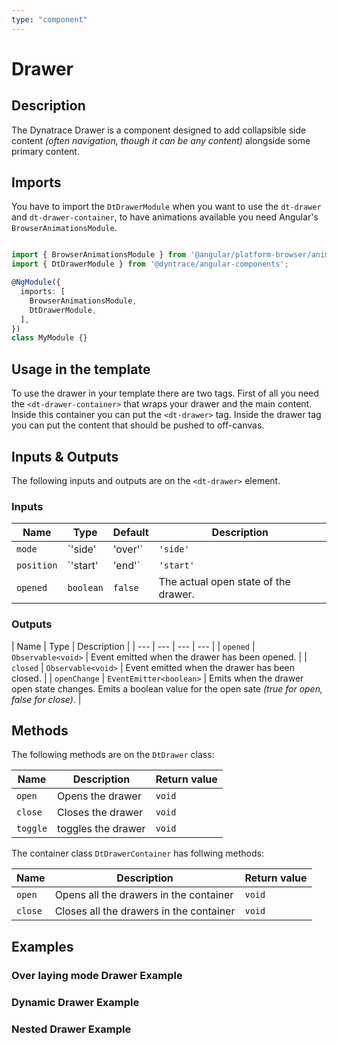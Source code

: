 ```yaml
---
type: "component"
---
```


# Drawer

<docs-source-example example="DefaultDrawerExampleComponent"></docs-source-example>

## Description

The Dynatrace Drawer is a component designed to add collapsible side content *(often navigation, though it can be any content)* alongside some primary content.

## Imports

You have to import the `DtDrawerModule` when you want to use the `dt-drawer` and `dt-drawer-container`, to have animations available you need Angular's `BrowserAnimationsModule`.

```typescript

import { BrowserAnimationsModule } from '@angular/platform-browser/animations';
import { DtDrawerModule } from '@dyntrace/angular-components';

@NgModule({
  imports: [
    BrowserAnimationsModule,
    DtDrawerModule,
  ],
})
class MyModule {}

```

## Usage in the template

To use the drawer in your template there are two tags. First of all you need the `<dt-drawer-container>` that wraps your drawer and the main content. Inside this container you can put the `<dt-drawer>` tag. Inside the drawer tag you can put the content that should be pushed to off-canvas.

## Inputs & Outputs

The following inputs and outputs are on the `<dt-drawer>` element.

### Inputs

| Name | Type | Default | Description |
| --- | --- | --- | --- |
| `mode` | `'side' | 'over'` | `'side'` | The behavior of the drawer, can overlay over or shrink the primary content. |
| `position` | `'start' | 'end'` | `'start'` | Defines if the drawer is on the left or right side in a container. *(A drawer container can only have one drawer per position)* |
| `opened` | `boolean` | `false` | The actual open state of the drawer. |

### Outputs

| Name | Type | Description |
| --- | --- | --- | --- |
| `opened` | `Observable<void>` | Event emitted when the drawer has been opened.  |
| `closed` | `Observable<void>` | Event emitted when the drawer has been closed. |
| `openChange` | `EventEmitter<boolean>` | Emits when the drawer open state changes. Emits a boolean value for the open sate *(true for open, false for close)*. |

## Methods

The following methods are on the `DtDrawer` class:

| Name | Description | Return value |
| --- | --- | --- |
| `open` | Opens the drawer | `void` |
| `close` | Closes the drawer | `void` |
| `toggle` | toggles the drawer | `void` |

The container class `DtDrawerContainer` has follwing methods:

| Name | Description | Return value |
| --- | --- | --- |
| `open` | Opens all the drawers in the container | `void` |
| `close` | Closes all the drawers in the container | `void` |

## Examples

### Over laying mode Drawer Example

<docs-source-example example="OverDrawerExampleComponent"></docs-source-example>

### Dynamic Drawer Example

<docs-source-example example="DynamicDrawerExampleComponent"></docs-source-example>

### Nested Drawer Example

<docs-source-example example="NestedDrawerExampleComponent"></docs-source-example>
